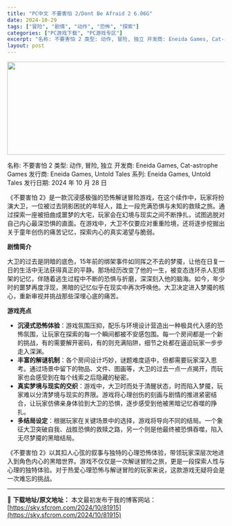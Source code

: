```yaml
---
title: "PC中文 不要害怕 2/Dont Be Afraid 2 6.06G"
date: 2024-10-29
tags: ["冒险", "剧情", "动作", "恐怖", "探索"]
categories: ["PC游戏下载", "PC游戏专区"]
excerpt: "名称: 不要害怕 2 类型: 动作, 冒险, 独立 开发商: Eneida Games, Cat-astrophe Games 发行商: Eneida Games, Untold Tales 系列: Eneida Games, Untold Tales 发行日期: 2024 年 10 月 28 日 &hellip;"
layout: post
---
```


<img class="aligncenter size-full wp-image-81917" src="https://sky.sfcrom.com/wp-content/uploads/2024/10/2024102902084792.webp" alt="" width="660" height="215" />

名称: 不要害怕 2
类型: 动作, 冒险, 独立
开发商: Eneida Games, Cat-astrophe Games
发行商: Eneida Games, Untold Tales
系列: Eneida Games, Untold Tales
发行日期: 2024 年 10 月 28 日

《不要害怕 2》是一款沉浸感极强的恐怖解谜冒险游戏，在这个续作中，玩家将扮演大卫，一位被过去阴影困扰的年轻人，踏上一段充满恐惧与未知的救赎之旅。通过探索一座被扭曲成噩梦的大宅，玩家会在幻境与现实之间不断挣扎，试图逃脱对自己内心最深恐惧的直面。在游戏中，大卫不仅要应对重重险境，还将逐步挖掘出关于童年创伤的痛苦记忆，探索内心的真实渴望与脆弱。

<strong>剧情简介</strong>

大卫的过去是阴暗的底色，15年前的绑架事件如同挥之不去的梦魇，让他在日复一日的生活中无法获得真正的平静。那场经历改变了他的一生，被变态连环杀人犯绑架的记忆，伴随着逃生过程中不断的恐惧与折磨，深深刻入他的脑海。如今，年少时的噩梦再度浮现，黑暗的记忆似乎在现实中再次呼唤他。大卫决定进入梦魇的核心，重新审视并挑战那些深埋心底的痛苦。

<strong>游戏亮点</strong>
<ul>
 	<li><strong>沉浸式恐怖体验</strong>：游戏氛围压抑，配乐与环境设计营造出一种极具代入感的恐怖氛围，让玩家在探索的每一个瞬间都被不安感包围。每一个房间都是一个新的挑战，有的需要解开密码，有的则充满陷阱，细节之处都在逼迫玩家一步步走入深渊。</li>
 	<li><strong>丰富的解谜机制</strong>：各个房间设计巧妙，谜题难度适中，但都需要玩家深入思考。通过场景中留下的物品、文件、图画等，大卫的过去一点一点揭开，而玩家也会感受到在每个线索之后隐藏的秘密。</li>
 	<li><strong>真实梦境与现实的交织</strong>：游戏中，大卫时而处于清醒状态，时而陷入梦魇，玩家难以分清梦境与现实的界限。游戏将心理创伤的刻画与剧情的推进紧密结合，让玩家仿佛亲身体验到大卫的恐惧，逐步感受到他被黑暗记忆吞噬的挣扎。</li>
 	<li><strong>多结局设定</strong>：根据玩家在关键场景中的选择，游戏将导向不同的结局。一个象征大卫突破自我、战胜恐惧的救赎之路，另一个则是他最终被恐惧吞噬，陷入无尽梦魇的黑暗结局。</li>
</ul>
《不要害怕 2》以其扣人心弦的叙事与独特的心理恐怖体验，带领玩家深层次地进入到角色内心的黑暗世界。游戏不仅仅是一次解谜冒险之旅，更是一段探索人性与心理的独特体验。对于热爱心理恐怖与解谜冒险的玩家来说，这款游戏无疑将会是一次难忘的挑战。

---
📖 **下载地址/原文地址：** 本文最初发布于我的博客网站：[https://sky.sfcrom.com/2024/10/81915](https://sky.sfcrom.com/2024/10/81915)
